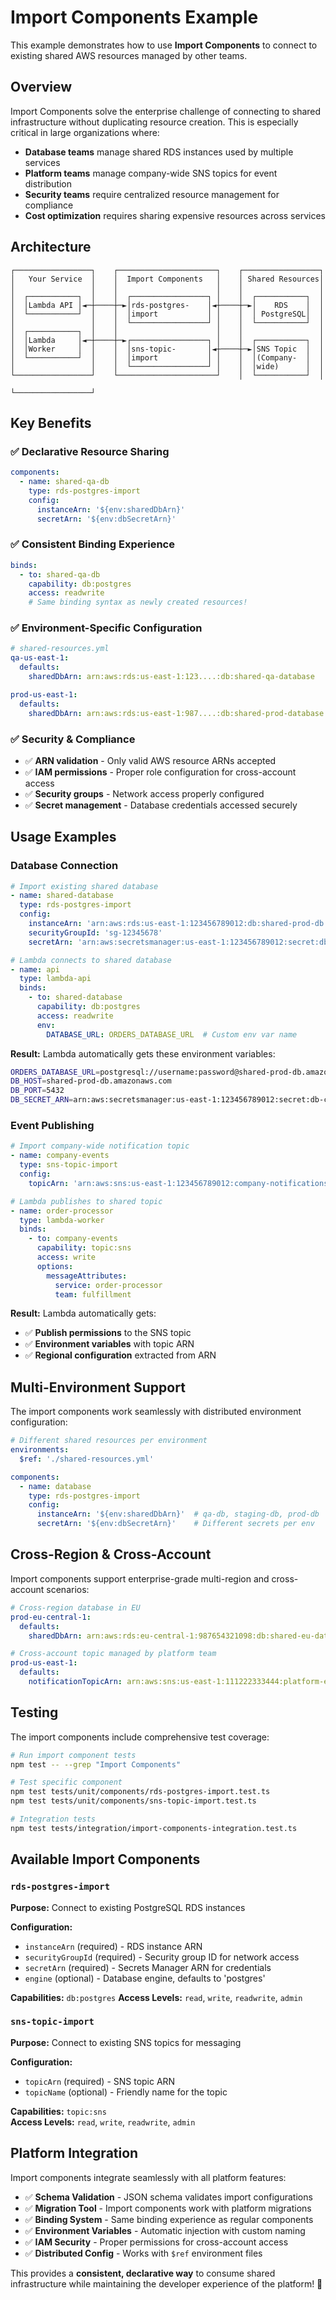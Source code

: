 # Import Components Example

This example demonstrates how to use **Import Components** to connect to existing shared AWS resources managed by other teams.

## Overview

Import Components solve the enterprise challenge of connecting to shared infrastructure without duplicating resource creation. This is especially critical in large organizations where:

- **Database teams** manage shared RDS instances used by multiple services
- **Platform teams** manage company-wide SNS topics for event distribution  
- **Security teams** require centralized resource management for compliance
- **Cost optimization** requires sharing expensive resources across services

## Architecture

```
┌─────────────────┐    ┌──────────────────────┐    ┌─────────────────┐
│   Your Service  │    │  Import Components   │    │ Shared Resources│
│                 │    │                      │    │                 │
│  ┌───────────┐  │    │  ┌─────────────────┐ │    │  ┌───────────┐  │
│  │Lambda API │◄─┼────┼─►│rds-postgres-    │◄┼────┼─►│    RDS    │  │
│  └───────────┘  │    │  │import           │ │    │  │ PostgreSQL│  │
│                 │    │  └─────────────────┘ │    │  └───────────┘  │
│  ┌───────────┐  │    │                      │    │                 │
│  │Lambda     │◄─┼────┼─►┌─────────────────┐ │    │  ┌───────────┐  │
│  │Worker     │  │    │  │sns-topic-       │◄┼────┼─►│SNS Topic  │  │
│  └───────────┘  │    │  │import           │ │    │  │(Company-  │  │
│                 │    │  └─────────────────┘ │    │  │wide)      │  │
└─────────────────┘    └──────────────────────┘    │  └───────────┘  │
                                                    └─────────────────┘
```

## Key Benefits

### ✅ **Declarative Resource Sharing**
```yaml
components:
  - name: shared-qa-db
    type: rds-postgres-import
    config:
      instanceArn: '${env:sharedDbArn}'
      secretArn: '${env:dbSecretArn}'
```

### ✅ **Consistent Binding Experience**
```yaml
binds:
  - to: shared-qa-db
    capability: db:postgres
    access: readwrite
    # Same binding syntax as newly created resources!
```

### ✅ **Environment-Specific Configuration**
```yaml
# shared-resources.yml
qa-us-east-1:
  defaults:
    sharedDbArn: arn:aws:rds:us-east-1:123....:db:shared-qa-database

prod-us-east-1:
  defaults:
    sharedDbArn: arn:aws:rds:us-east-1:987....:db:shared-prod-database
```

### ✅ **Security & Compliance**
- ✅ **ARN validation** - Only valid AWS resource ARNs accepted
- ✅ **IAM permissions** - Proper role configuration for cross-account access
- ✅ **Security groups** - Network access properly configured
- ✅ **Secret management** - Database credentials accessed securely

## Usage Examples

### Database Connection

```yaml
# Import existing shared database
- name: shared-database
  type: rds-postgres-import
  config:
    instanceArn: 'arn:aws:rds:us-east-1:123456789012:db:shared-prod-db'
    securityGroupId: 'sg-12345678'
    secretArn: 'arn:aws:secretsmanager:us-east-1:123456789012:secret:db-creds-AbCdEf'

# Lambda connects to shared database
- name: api
  type: lambda-api
  binds:
    - to: shared-database
      capability: db:postgres
      access: readwrite
      env:
        DATABASE_URL: ORDERS_DATABASE_URL  # Custom env var name
```

**Result:** Lambda automatically gets these environment variables:
```bash
ORDERS_DATABASE_URL=postgresql://username:password@shared-prod-db.amazonaws.com:5432/postgres
DB_HOST=shared-prod-db.amazonaws.com
DB_PORT=5432
DB_SECRET_ARN=arn:aws:secretsmanager:us-east-1:123456789012:secret:db-creds-AbCdEf
```

### Event Publishing

```yaml
# Import company-wide notification topic
- name: company-events
  type: sns-topic-import
  config:
    topicArn: 'arn:aws:sns:us-east-1:123456789012:company-notifications'

# Lambda publishes to shared topic
- name: order-processor
  type: lambda-worker
  binds:
    - to: company-events
      capability: topic:sns
      access: write
      options:
        messageAttributes:
          service: order-processor
          team: fulfillment
```

**Result:** Lambda automatically gets:
- ✅ **Publish permissions** to the SNS topic
- ✅ **Environment variables** with topic ARN
- ✅ **Regional configuration** extracted from ARN

## Multi-Environment Support

The import components work seamlessly with distributed environment configuration:

```yaml
# Different shared resources per environment
environments:
  $ref: './shared-resources.yml'

components:
  - name: database
    type: rds-postgres-import
    config:
      instanceArn: '${env:sharedDbArn}'  # qa-db, staging-db, prod-db
      secretArn: '${env:dbSecretArn}'    # Different secrets per env
```

## Cross-Region & Cross-Account

Import components support enterprise-grade multi-region and cross-account scenarios:

```yaml
# Cross-region database in EU
prod-eu-central-1:
  defaults:
    sharedDbArn: arn:aws:rds:eu-central-1:987654321098:db:shared-eu-database

# Cross-account topic managed by platform team  
prod-us-east-1:
  defaults:
    notificationTopicArn: arn:aws:sns:us-east-1:111222333444:platform-events
```

## Testing

The import components include comprehensive test coverage:

```bash
# Run import component tests
npm test -- --grep "Import Components"

# Test specific component
npm test tests/unit/components/rds-postgres-import.test.ts
npm test tests/unit/components/sns-topic-import.test.ts

# Integration tests
npm test tests/integration/import-components-integration.test.ts
```

## Available Import Components

### `rds-postgres-import`
**Purpose:** Connect to existing PostgreSQL RDS instances

**Configuration:**
- `instanceArn` (required) - RDS instance ARN
- `securityGroupId` (required) - Security group ID for network access
- `secretArn` (required) - Secrets Manager ARN for credentials
- `engine` (optional) - Database engine, defaults to 'postgres'

**Capabilities:** `db:postgres`
**Access Levels:** `read`, `write`, `readwrite`, `admin`

### `sns-topic-import`
**Purpose:** Connect to existing SNS topics for messaging

**Configuration:**
- `topicArn` (required) - SNS topic ARN
- `topicName` (optional) - Friendly name for the topic

**Capabilities:** `topic:sns`  
**Access Levels:** `read`, `write`, `readwrite`, `admin`

## Platform Integration

Import components integrate seamlessly with all platform features:

- ✅ **Schema Validation** - JSON schema validates import configurations
- ✅ **Migration Tool** - Import components work with platform migrations  
- ✅ **Binding System** - Same binding experience as regular components
- ✅ **Environment Variables** - Automatic injection with custom naming
- ✅ **IAM Security** - Proper permissions for cross-account access
- ✅ **Distributed Config** - Works with `$ref` environment files

This provides a **consistent, declarative way** to consume shared infrastructure while maintaining the developer experience of the platform! 🚀